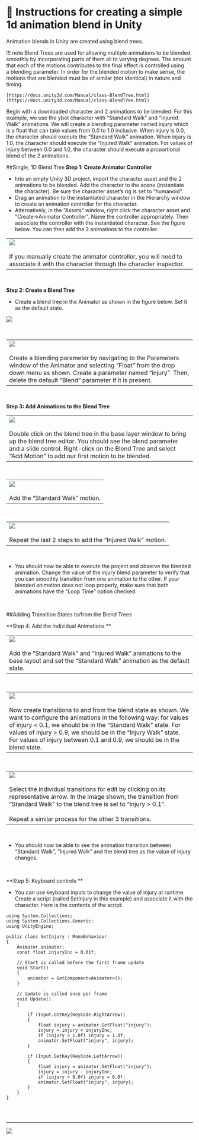 <link rel="stylesheet" href="../css/images.css" />

&#x1F4D8; Instructions for creating a simple 1d animation blend in Unity
========================================================================

Animation blends in Unity are created using blend trees.

!!! note
    Blend Trees are used for allowing multiple animations to be blended smoothly by incorporating parts of them all to varying degrees. The amount that each of the motions contributes to the final effect is controlled using a blending parameter.  In order for the blended motion to make sense, the motions that are blended must be of similar (not identical) in nature and timing.

    [https://docs.unity3d.com/Manual/class-BlendTree.html](https://docs.unity3d.com/Manual/class-BlendTree.html)

Begin with a downloaded character and 2 animations to be blended.  For this example, we use the ybot character with “Standard Walk” and “Injured Walk” animations.  We will create a blending parameter named injury which is a float that can take values from 0.0 to 1.0 inclusive.  When injury is 0.0, the character should execute the “Standard Walk” animation.  When injury is 1.0, the character should execute the “Injured Walk” animation.  For values of injury between 0.0 and 1.0, the character should execute a proportional blend of the 2 animations.

##Single, 1D Blend Tree
**Step 1: Create Animator Controller**

*   Into an empty Unity 3D project, import the character asset and the 2 animations to be blended.  Add the character to the scene (instantiate the character).  Be sure the character asset’s rig is set to “humanoid”.
*   Drag an animation to the instantiated character in the Hierarchy window to create an animation controller for the character.
*   Alternatively, in the “Assets” window, right click the character asset and “Create->Animator Controller”.  Name the controller appropriately.  Then associate the controller with the instantiated character.  See the figure below.  You can then add the 2 animations to the controller.


|  |
| :--- |
|![](1d_animation_blends/step1.png?style=left60)<br/><br/>If you manually create the animator controller, you will need to associate it with the character through the character inspector.|

<br/>

**Step 2: Create a Blend Tree**

*   Create a blend tree in the Animator as shown in the figure below.  Set it as the default state.


![](1d_animation_blends/step2ab.png?style=center100)

<br/>

|  |
| :--- |
|![](1d_animation_blends/step2c.png?style=right60)<br/><br/>Create a blending parameter by navigating to the Parameters window of the Animator and selecting “Float” from the drop down menu as shown.  Create a parameter named “injury”.  Then, delete the default “Blend” parameter if it is present.|

<br/>

**Step 3: Add Animations to the Blend Tree**

|  |
| :--- |
|![](1d_animation_blends/step3a.png?style=right50)<br/><br/>Double click on the blend tree in the base layer window to bring up the blend tree editor.  You should see the blend parameter and a slide control.  Right-click on the Blend Tree and select “Add Motion” to add our first motion to be blended.|

<br/>

|  |
| :--- |
|![](1d_animation_blends/step3b.png?style=right60)<br/><br/>Add the “Standard Walk” motion.|

<br/>

|  |
| :--- |
|![](1d_animation_blends/step3c.png?style=right50)<br/><br/>Repeat the last 2 steps to add the “Injured Walk” motion.|

<br/>

*   You should now be able to execute the project and observe the blended animation.  Change the value of the injury blend parameter to verify that you can smoothly transition from one animation to the other.  If your blended animation does not loop properly, make sure that both animations have the “Loop Time” option checked.

<br/>

##Adding Transition States to/from the Blend Trees

**Step 4: Add the Individual Animations **


|  |
| :--- | 
|![](1d_animation_blends/step4a.png?style=right60)<br/><br/>Add the “Standard Walk” and “Injured Walk” animations to the base layout and set the “Standard Walk” animation as the default state.|

<br/>

|  |
| :--- | 
|![](1d_animation_blends/step4b.png?style=right60)<br/><br/>Now create transitions to and from the blend state as shown.  We want to configure the animations in the following way:  for values of injury &lt; 0.1, we should be in the “Standard Walk” state.  For values of injury > 0.9, we should be in the “Injury Walk” state.  For values of injury between 0.1 and 0.9, we should be in the blend state.|

<br/>

|  |
| :--- | 
|![](1d_animation_blends/step4c.png?style=right60)<br/><br/>Select the individual transitions for edit by clicking on its representative arrow.  In the image shown, the transition from “Standard Walk” to the blend tree is set to “injury > 0.1”.<br/><br/>Repeat a similar process for the other 3 transitions.|

<br/>

*   You should now be able to see the animation transition between “Standard Walk”, “Injured Walk” and the blend tree as the value of injury changes.

<br/>

**Step 5: Keyboard controls **



*   You can use keyboard inputs to change the value of injury at runtime.  Create a script (called SetInjury in this example) and associate it with the character.  Here is the contents of the script:

```
using System.Collections;
using System.Collections.Generic;
using UnityEngine;
 
public class SetInjury : MonoBehaviour
{
    Animator animator;
    const float injuryInc = 0.01f;
 
    // Start is called before the first frame update
    void Start()
    {
        animator = GetComponent<Animator>();
    }
 
    // Update is called once per frame
    void Update()
    {
 
        if (Input.GetKey(KeyCode.RightArrow))
        {
            float injury = animator.GetFloat("injury");
            injury = injury + injuryInc;
            if (injury > 1.0f) injury = 1.0f;
            animator.SetFloat("injury", injury);
        }
 
        if (Input.GetKey(KeyCode.LeftArrow))
        {
            float injury = animator.GetFloat("injury");
            injury = injury - injuryInc;
            if (injury < 0.0f) injury = 0.0f;
            animator.SetFloat("injury", injury);
        }
    }
}


```


<br><hr>

![](images/il_logo.png?style=center20)
